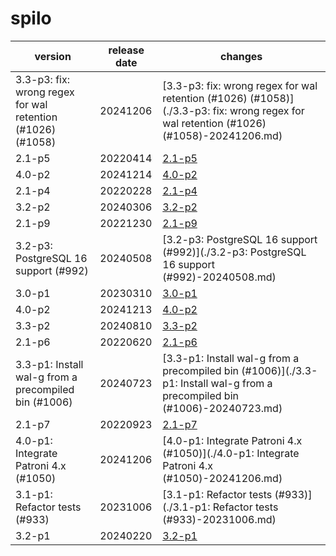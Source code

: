 # spilo	


|version|release date|changes|
|---|---|---|
|3.3-p3: fix: wrong regex for wal retention (#1026) (#1058)|20241206|[3.3-p3: fix: wrong regex for wal retention (#1026) (#1058)](./3.3-p3: fix: wrong regex for wal retention (#1026) (#1058)-20241206.md)|
|2.1-p5|20220414|[2.1-p5](./2.1-p5-20220414.md)|
|4.0-p2|20241214|[4.0-p2](./4.0-p2-20241214.md)|
|2.1-p4|20220228|[2.1-p4](./2.1-p4-20220228.md)|
|3.2-p2|20240306|[3.2-p2](./3.2-p2-20240306.md)|
|2.1-p9|20221230|[2.1-p9](./2.1-p9-20221230.md)|
|3.2-p3: PostgreSQL 16 support (#992)|20240508|[3.2-p3: PostgreSQL 16 support (#992)](./3.2-p3: PostgreSQL 16 support (#992)-20240508.md)|
|3.0-p1|20230310|[3.0-p1](./3.0-p1-20230310.md)|
|4.0-p2|20241213|[4.0-p2](./4.0-p2-20241213.md)|
|3.3-p2|20240810|[3.3-p2](./3.3-p2-20240810.md)|
|2.1-p6|20220620|[2.1-p6](./2.1-p6-20220620.md)|
|3.3-p1: Install wal-g from a precompiled bin (#1006)|20240723|[3.3-p1: Install wal-g from a precompiled bin (#1006)](./3.3-p1: Install wal-g from a precompiled bin (#1006)-20240723.md)|
|2.1-p7|20220923|[2.1-p7](./2.1-p7-20220923.md)|
|4.0-p1: Integrate Patroni 4.x (#1050)|20241206|[4.0-p1: Integrate Patroni 4.x (#1050)](./4.0-p1: Integrate Patroni 4.x (#1050)-20241206.md)|
|3.1-p1: Refactor tests (#933)|20231006|[3.1-p1: Refactor tests (#933)](./3.1-p1: Refactor tests (#933)-20231006.md)|
|3.2-p1|20240220|[3.2-p1](./3.2-p1-20240220.md)|
